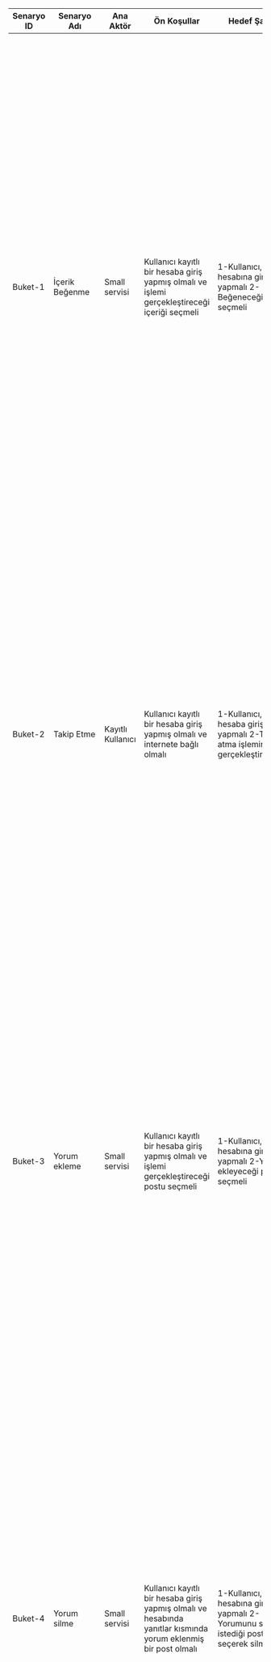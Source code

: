 | Senaryo ID | Senaryo Adı           | Ana Aktör                 | Ön Koşullar                                                                                                    | Hedef Şartlar                                                                                                                      | Ana Başarısı Senaryosu                                                                                                                                                                                                                                                                                                    | Genişlemeler                                                                                                                                                                                                                                                                                                                                                                                                                                                                                                                                                                                                                                                                                                                                                                                                                                                                                  |
|------------|-----------------------|---------------------------|----------------------------------------------------------------------------------------------------------------|------------------------------------------------------------------------------------------------------------------------------------|---------------------------------------------------------------------------------------------------------------------------------------------------------------------------------------------------------------------------------------------------------------------------------------------------------------------------|-----------------------------------------------------------------------------------------------------------------------------------------------------------------------------------------------------------------------------------------------------------------------------------------------------------------------------------------------------------------------------------------------------------------------------------------------------------------------------------------------------------------------------------------------------------------------------------------------------------------------------------------------------------------------------------------------------------------------------------------------------------------------------------------------------------------------------------------------------------------------------------------------|
| Buket-1    | İçerik Beğenme        | Small servisi             | Kullanıcı kayıtlı bir hesaba giriş yapmış olmalı ve işlemi gerçekleştireceği içeriği seçmeli                   | 1-Kullanıcı, kayıtlı hesabına giriş yapmalı  2-Beğeneceği içeriği seçmeli                                                          | 1-Kullanıcı kayıtlı hesabına giriş yapar  2-Kullanıcı, beğeneceği içeriği seçer  3-Beğeni atma imgesine basar  4-Beğeni atma işlemi gerçekleşir  5-Kullanıcının hesabında beğendiği içerik gözükür                                                                                                                        | **1a:** 1-Kullanıcı internete bağlı değildir, giriş yapma ekranına ulaşamaz.  2-Kullanıcı internete bağlanır.  3-Tekrar giriş yapma ekranına ulaşmayı dener ve ulaşır.  **1b:** 1-Kayıtlı hesap bulunamaz.  2-Kullanıcı kayıt olma ekranına gider ve kayıt olur.  3-Giriş yapar.  **1c:** 1-Kullanıcı, kullanıcı adı veya şifresini yanlış girer.  2-Sistem, kullanıcıyı hatalı giriş bilgileri konusunda uyarır.  3-Kullanıcı, doğru giriş bilgilerini girer ve tekrar giriş yapma butonuna tıklar.  **2a:** 1-Kullanıcının beğeneceği içerik silinmiş olabilir.  2-Beğeni atma işlemi gerçekleştirilemez.  **2a-3a-4a:** 1-İnternet bağlantı kopukluğu yaşanır.  2-Beğeni atma işlemi gerçekleştirilemez.  3-Kullanıcı, internete bağlanıp beğeni atma işlemini tekrarlar.  **5a:** 1-Beğeni attıktan sonra içerik sahibi içeriği silebilir.  2-Hesapta artık beğenilen içerik gözükmez.    |
| Buket-2    | Takip Etme            | Kayıtlı Kullanıcı         | Kullanıcı kayıtlı bir hesaba giriş yapmış olmalı ve internete bağlı olmalı                                     | 1-Kullanıcı,kayıtlı hesaba giriş yapmalı 2-Takip atma işlemini gerçekleştirebilmeli                                                | 1-Kullanıcı, kayıtlı bir hesaba giriş yapar. 2-Kullanıcı, takip etmek için ilgili butona basarak takip etme işlemini yapar.                                                                                                                                                                                               | 1a: 1-Kullanıcı internete bağlı değildir,giriş yapma ekranına ulaşamaz. 2-Kullanıcı internete bağlanır. 3-Tekrar giriş yapma ekranına ulaşmayı dener ve ulaşır. 1b: 1-Kayıtlı hesap bulunamaz. 2-Kullanıcı kayıt alma ekranına gider ve kayıt olur. 3-Giriş yapar. 1c: 1-Kullanıcı adı veya şifresini yanlış girer. 2-Sistem kullanıcıyı hatalı giriş bilgileri konusunda uyarır. 3-Kullanıcı,doğru giriş bilgilerini girer ve tekrar giriş yapma butonuna tıklar. 2a: 1-Kullanıcı takip etmeye çalışırken internet bağlantı kopukluğu yaşanır. 2-Takip etme işlemi gerçekleştirilemez.  3-Kullanıcı internete bağlanıp tekrar takip etme işlemini yapar.                                                                                                                                                                                                                                     |
| Buket-3    | Yorum ekleme          | Small servisi             | Kullanıcı kayıtlı bir hesaba giriş yapmış olmalı ve işlemi gerçekleştireceği postu seçmeli                     | 1-Kullanıcı,kayıtlı hesabına giriş yapmalı 2-Yorum ekleyeceği postu seçmeli                                                        | 1-Kullanıcı kayıtlı hesabına giriş yapar. 2-Kullanıcı, yorum ekleyeceği postu seçer. 3-Yorum ekle simgesine basar.Yorumunu ekler. 4-Yorum ekleme işlemi gerçekleşir. 5-Kullanıcının hesabında yorum eklediği postu yanıtlar kısmında gözükür.                                                                             | 1a: 1-Kullanıcı internete bağlı değildir,giriş yapma ekranına ulaşamaz. 2-Kullanıcı internete bağlanır. 3-Tekrar giriş yapma ekranına ulaşmayı dener ve ulaşır. 1b: 1-Kayıtlı hesap bulunamaz. 2-Kullanıcı kayıt alma ekranına gider ve kayıt olur. 3-Giriş yapar. 1c: 1-Kullanıcı adı veya şifresini yanlış girer. 2-Sistem kullanıcıyı hatalı giriş bilgileri konusunda uyarır. 3-Kullanıcı,doğru giriş bilgilerini girer ve tekrar giriş yapma butonuna tıklar. 2a-3a-4a: 1-İnternet bağlantı kopukluğu yaşanır. 2-Yorum ekleme işlemi gerçekleştirilemez. 3-Kullanıcı, internete bağlanıp yorum ekleme işlemini tekrarlar. 5a: 1-Yorum ekleme işlemi yapıldıktan sonra post sahibi postu silebilir. 2-Hesabın yanıtlar kısmında artık yorum eklenen post gözükmez.                                                                                                                        |
| Buket-4    | Yorum silme           | Small servisi             | Kullanıcı kayıtlı bir hesaba giriş yapmış olmalı ve hesabında yanıtlar kısmında yorum eklenmiş bir post olmalı | 1-Kullanıcı,kayıtlı hesabına giriş yapmalı 2-Yorumunu silmek istediği postu seçerek silmeli                                        | 1-Kullanıcı kayıtlı hesabına giriş yapar. 2-Kullanıcı, yorumunu sileceği postu seçer. 3-Yorum sil simgesine basar.Yorumunu siler. 4-Yorum silme işlemi gerçekleşir ve artık gözükmez                                                                                                                                      | 1a: 1-Kullanıcı internete bağlı değildir,giriş yapma ekranına ulaşamaz. 2-Kullanıcı internete bağlanır. 3-Tekrar giriş yapma ekranına ulaşmayı dener ve ulaşır. 1b: 1-Kayıtlı hesap bulunamaz. 2-Kullanıcı kayıt alma ekranına gider ve kayıt olur. 3-Giriş yapar. 1c: 1-Kullanıcı adı veya şifresini yanlış girer. 2-Sistem kullanıcıyı hatalı giriş bilgileri konusunda uyarır. 3-Kullanıcı,doğru giriş bilgilerini girer ve tekrar giriş yapma butonuna tıklar. 2a-3a-4a: 1-İnternet bağlantı kopukluğu yaşanır. 2-Yorum silme işlemi gerçekleştirilemez. 3-Kullanıcı, internete bağlanıp yorum silme işlemini tekrarlar. 4b: 1-Yorum silme işlemi yapılmadan post sahibi postu silebilir. 2-Hesabın yanıtlar kısmında artık post gözükmez.                                                                                                                                                |
| Buket-5    | Yorum Beğenme         | Small servisi             | Kullanıcı kayıtlı bir hesaba giriş yapmış olmalı ve hesabında yanıtlar kısmında yorum eklenmiş bir post olmalı | 1-Kullanıcı,kayıtlı hesabına giriş yapmalı 2-Yorumunu beğenmek istediği postu seçerek beğenmeli                                    | 1-Kullanıcı kayıtlı hesabına giriş yapar. 2-Kullanıcı, yorumunu beğeneceği postu seçer. 3-Yorum beğenme simgesine basar.Yorumu beğenir.                                                                                                                                                                                   | 1a: 1-Kullanıcı internete bağlı değildir,giriş yapma ekranına ulaşamaz. 2-Kullanıcı internete bağlanır. 3-Tekrar giriş yapma ekranına ulaşmayı dener ve ulaşır. 1b: 1-Kayıtlı hesap bulunamaz. 2-Kullanıcı kayıt alma ekranına gider ve kayıt olur. 3-Giriş yapar. 1c: 1-Kullanıcı adı veya şifresini yanlış girer. 2-Sistem kullanıcıyı hatalı giriş bilgileri konusunda uyarır. 3-Kullanıcı,doğru giriş bilgilerini girer ve tekrar giriş yapma butonuna tıklar. 2a-3a: 1-İnternet bağlantı kopukluğu yaşanır. 2-Yorum beğenme işlemi gerçekleştirilemez. 3-Kullanıcı, internete bağlanıp yorum beğenme işlemini tekrarlar. 4b: 1-Yorum beğenme işlemi yapılmadan post sahibi postu silebilir. 2-Hesabın yanıtlar kısmında artık post gözükmez                                                                                                                                              |
| Buket-6    | Blog Yazısı Oluşturma | Small servisi             | Kullanıcı kayıtlı bir hesaba giriş yapmış olmalı ve internete bağlı olmalı                                     | 1-Kullanıcı,kayıtlı hesaba giriş yapmalı 2-Kullanıcı blog yazısı oluşturma işlemini gerçekleştirebilmeli                           | 1-Kullanıcı kayıtlı hesabına giriş yapar. 2-Kullanıcı, blog yazısı oluşturma tuşuna basarak oluşturma işlemini yapar.                                                                                                                                                                                                     | 1a: 1-Kullanıcı internete bağlı değildir,giriş yapma ekranına ulaşamaz. 2-Kullanıcı internete bağlanır. 3-Tekrar giriş yapma ekranına ulaşmayı dener ve ulaşır. 1b: 1-Kayıtlı hesap bulunamaz. 2-Kullanıcı kayıt alma ekranına gider ve kayıt olur. 3-Giriş yapar. 1c: 1-Kullanıcı adı veya şifresini yanlış girer. 2-Sistem kullanıcıyı hatalı giriş bilgileri konusunda uyarır. 3-Kullanıcı,doğru giriş bilgilerini girer ve tekrar giriş yapma butonuna tıklar. 2a: 1-İnternet bağlantısı yoktur. 2-İnternete bağlanır. 3-Tekrar oluşturma işlemi yapar.                                                                                                                                                                                                                                                                                                                                   |
| Buket-7    | Blog Yazısı Düzenleme | Small servisi             | Kullanıcı kayıtlı bir hesaba giriş yapmış olmalı ve internete bağlı olmalı                                     | 1-Kullanıcı,kayıtlı hesaba giriş yapmalı 2-Kullanıcı blog yazısı düzenleme işlemini gerçekleştirebilmeli                           | 1-Kullanıcı kayıtlı hesabına giriş yapar. 2-Kullanıcı, düzenlemek için ilgili butona basarak düzenleme işlemini yapar 3-Blog yazısını düzenlemek için ilgili butona basar 4-Blog yazısını paylaşır.                                                                                                                       | 1a: 1-Kullanıcı internete bağlı değildir,giriş yapma ekranına ulaşamaz. 2-Kullanıcı internete bağlanır. 3-Tekrar giriş yapma ekranına ulaşmayı dener ve ulaşır. 1b: 1-Kayıtlı hesap bulunamaz. 2-Kullanıcı kayıt alma ekranına gider ve kayıt olur. 3-Giriş yapar. 1c: 1-Kullanıcı adı veya şifresini yanlış girer. 2-Sistem kullanıcıyı hatalı giriş bilgileri konusunda uyarır. 3-Kullanıcı,doğru giriş bilgilerini girer ve tekrar giriş yapma butonuna tıklar. 3a-4a: 1-İnternet bağlantısı yoktur. 2-İnternete bağlanır. 3-Tekrar blog yazısını paylaşır.                                                                                                                                                                                                                                                                                                                                |
| Buket-8    | Blog Yazısı Silme     | Small servisi             | Kullanıcı kayıtlı bir hesaba giriş yapmış olmalı ve internete bağlı olmalı                                     | 1-Kullanıcı,kayıtlı hesaba giriş yapmalı 2-Kullanıcı blog yazısı silme işlemini gerçekleştirebilmeli                               | 1-Kullanıcı kayıtlı hesabına giriş yapar. 2-Kullanıcı, silmek için ilgili butona basarak silme işlemini yapar 3-Blog yazısını silmek için ilgili butona basar 4-Blog yazısını siler.                                                                                                                                      | 1a: 1-Kullanıcı internete bağlı değildir,giriş yapma ekranına ulaşamaz. 2-Kullanıcı internete bağlanır. 3-Tekrar giriş yapma ekranına ulaşmayı dener ve ulaşır. 1b: 1-Kayıtlı hesap bulunamaz. 2-Kullanıcı kayıt alma ekranına gider ve kayıt olur. 3-Giriş yapar. 1c: 1-Kullanıcı adı veya şifresini yanlış girer. 2-Sistem kullanıcıyı hatalı giriş bilgileri konusunda uyarır. 3-Kullanıcı,doğru giriş bilgilerini girer ve tekrar giriş yapma butonuna tıklar. 3a-4a: 1-İnternet bağlantısı yoktur. 2-İnternete bağlanır. 3-Tekrar blog yazısını siler.                                                                                                                                                                                                                                                                                                                                   |
| Buket-6    | İçerik beğenme        | Small servisi             | Kullanıcı kayıtlı bir hesaba giriş yapmış olmalı                          | 1-Kullanıcı, kayıtlı hesabına giriş yapmalı  2-İçeriği beğenmeli                                                                   | 1-Kullanıcı kayıtlı hesabına giriş yapar  2-Kullanıcı, beğenmek istediği içeriğe gelir  3-Beğenme tuşuna basar  4-İçeriğin beğenme sayısı artar, beğenme işlemi tamamlanır                                                                                                                                                | **1a:** 1-Kullanıcı internete bağlı değildir, giriş yapma ekranına ulaşamaz.  2-Kullanıcı internete bağlanır.  3-Tekrar giriş yapma ekranına ulaşmayı dener ve ulaşır.  **1b:** 1-Kayıtlı hesap bulunamaz.  2-Kullanıcı kayıt olma ekranına gider ve kayıt olur.  3-Giriş yapar.  **1c:** 1-Kullanıcı, kullanıcı adı veya şifresini yanlış girer.  2-Sistem, kullanıcıyı hatalı giriş bilgileri konusunda uyarır.  3-Kullanıcı, doğru giriş bilgilerini girer ve tekrar giriş yapma butonuna tıklar.  **2a-3a:** 1-Kullanıcının beğeneceği içerik silinmiş olabilir.  2-Kullanıcı bu içeriği beğenemez.  **2b-3b-4a:** 1-İnternet bağlantı kopukluğu yaşanır.  2-Beğenme işlemi gerçekleştirilemez.  3-Kullanıcı, internete bağlanıp içeriği tekrar beğenir.                                                                                                                                  |

